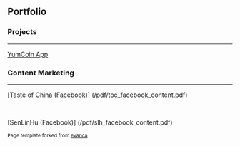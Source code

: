 ## Portfolio

### Projects
---
[YumCoin App](/pdf/sample_presentation.pdf)
<img src="">

### Content Marketing

---
[Taste of China (Facebook)] (/pdf/toc_facebook_content.pdf)

<br>

[SenLinHu (Facebook)] (/pdf/slh_facebook_content.pdf)

<p style="font-size:11px">Page template forked from <a href="https://github.com/evanca/quick-portfolio">evanca</a></p>
<!-- Remove above link if you don't want to attibute -->
